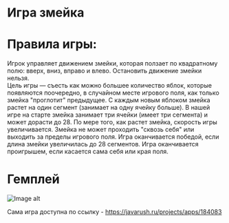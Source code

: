 # Игра змейка 

# Правила игры:
  Игрок управляет движением змейки, которая ползает по квадратному полю: вверх, вниз, вправо и влево.
  Остановить движение змейки нельзя.  
  Цель игры — съесть как можно большее количество яблок, которые появляются поочередно, в случайном месте игрового поля, как только змейка "проглотит" предыдущее.
  С каждым новым яблоком змейка растет на один сегмент (занимает на одну ячейку больше). В нашей игре на старте змейка занимает три ячейки (имеет три сегмента) и может дорасти до 28.
  По мере того, как растет змейка, скорость игры увеличивается.
  Змейка не может проходить "сквозь себя" или выходить за пределы игрового поля.
  Игра оканчивается победой, если длина змейки увеличилась до 28 сегментов.
  Игра оканчивается проигрышем, если касается сама себя или края поля.

# Гемплей
![Image alt](https://github.com/OB11TO/Snake-game/tree/main/res/fail.png)
  
Сама игра доступна по ссылку - https://javarush.ru/projects/apps/184083
